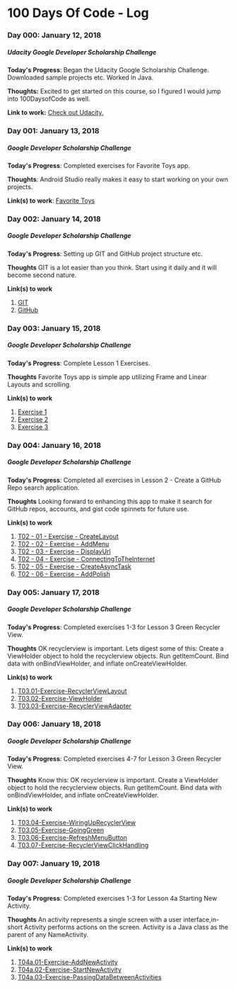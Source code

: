 # 100 Days Of Code - Log

### Day 000: January 12, 2018
##### Udacity Google Developer Scholarship Challenge

**Today's Progress**: Began the Udacity Google Scholarship Challenge.  Downloaded sample projects etc.  Worked in Java.

**Thoughts:** Excited to get started on this course, so I figured I would jump into 100DaysofCode as well.

**Link to work:** [Check out Udacity.](https://www.udacity.com/grow-with-google)

### Day 001: January 13, 2018
##### Google Developer Scholarship Challenge

**Today's Progress**: Completed exercises for Favorite Toys app.

**Thoughts**: Android Studio really makes it easy to start working on your own projects.

**Link(s) to work**: [Favorite Toys](https://github.com/C0D3JUNKIE/GDCS/tree/master/UdacityExercises/Lesson01-Favorite-Toys)


### Day 002: January 14, 2018
##### Google Developer Scholarship Challenge

**Today's Progress**: Setting up GIT and GitHub project structure etc.

**Thoughts** GIT is a lot easier than you think.  Start using it daily and it will become second nature.

**Link(s) to work**
1. [GIT](https://git-scm.com/)
2. [GitHub](https://github.com/)


### Day 003: January 15, 2018
##### Google Developer Scholarship Challenge

**Today's Progress**: Complete Lesson 1 Exercises.

**Thoughts** Favorite Toys app is simple app utilizing Frame and Linear Layouts and scrolling.

**Link(s) to work**
1. [Exercise 1](https://github.com/C0D3JUNKIE/GDCS/tree/master/UdacityExercises/Lesson01-Favorite-Toys/T01.01-Exercise-CreateLayout)
2. [Exercise 2](https://github.com/C0D3JUNKIE/GDCS/tree/master/UdacityExercises/Lesson01-Favorite-Toys/T01.02-Exercise-DisplayToyList)
3. [Exercise 3](https://github.com/C0D3JUNKIE/GDCS/tree/master/UdacityExercises/Lesson01-Favorite-Toys/T01.03-Exercise-AddScrolling)


### Day 004: January 16, 2018
##### Google Developer Scholarship Challenge

**Today's Progress**: Completed all exercises in Lesson 2 - Create a GitHub Repo search application.

**Thoughts** Looking forward to enhancing this app to make it search for GitHub repos, accounts, and gist code spinnets for future use.

**Link(s) to work**
1. [T02 - 01 - Exercise - CreateLayout](https://github.com/C0D3JUNKIE/GDCS/tree/master/UdacityExercises/Lesson02-GitHub-Repo-Search/T02.01-Exercise-CreateLayout)
2. [T02 - 02 - Exercise - AddMenu](https://github.com/C0D3JUNKIE/GDCS/tree/master/UdacityExercises/Lesson02-GitHub-Repo-Search/T02.02-Exercise-AddMenu)
2. [T02 - 03 - Exercise - DisplayUrl](https://github.com/C0D3JUNKIE/GDCS/tree/master/UdacityExercises/Lesson02-GitHub-Repo-Search/T02.03-Exercise-DisplayUrl)
2. [T02 - 04 - Exercise - ConnectingToTheInternet](https://github.com/C0D3JUNKIE/GDCS/tree/master/UdacityExercises/Lesson02-GitHub-Repo-Search/T02.04-Exercise-ConnectingToTheInternet)
2. [T02 - 05 - Exercise - CreateAsyncTask](https://github.com/C0D3JUNKIE/GDCS/tree/master/UdacityExercises/Lesson02-GitHub-Repo-Search/T02.05-Exercise-CreateAsyncTask)
2. [T02 - 06 - Exercise - AddPolish](https://github.com/C0D3JUNKIE/GDCS/tree/master/UdacityExercises/Lesson02-GitHub-Repo-Search/T02.06-Exercise-AddPolish)


### Day 005: January 17, 2018
##### Google Developer Scholarship Challenge

**Today's Progress**: Completed exercises 1-3 for Lesson 3 Green Recycler View.

**Thoughts** OK recyclerview is important.  Lets digest some of this:  Create a ViewHolder object to hold the recyclerview objects.  Run getItemCount.  Bind data with onBindViewHolder, and inflate onCreateViewHolder.

**Link(s) to work**
1. [T03.01-Exercise-RecyclerViewLayout](https://github.com/C0D3JUNKIE/GDCS/tree/master/UdacityExercises/Lesson03-Green-Recycler-View/T03.01-Exercise-RecyclerViewLayout)
2. [T03.02-Exercise-ViewHolder](https://github.com/C0D3JUNKIE/GDCS/tree/master/UdacityExercises/Lesson03-Green-Recycler-View/T03.02-Exercise-ViewHolder)
2. [T03.03-Exercise-RecyclerViewAdapter](https://github.com/C0D3JUNKIE/GDCS/tree/master/UdacityExercises/Lesson03-Green-Recycler-View/T03.03-Exercise-RecyclerViewAdapter)


### Day 006: January 18, 2018
##### Google Developer Scholarship Challenge

**Today's Progress**: Completed exercises 4-7 for Lesson 3 Green Recycler View.

**Thoughts** Know this:  OK recyclerview is important.  Create a ViewHolder object to hold the recyclerview objects.  Run getItemCount.  Bind data with onBindViewHolder, and inflate onCreateViewHolder.

**Link(s) to work**
1. [T03.04-Exercise-WiringUpRecyclerView](https://github.com/C0D3JUNKIE/GDCS/tree/master/UdacityExercises/Lesson03-Green-Recycler-View/T03.04-Exercise-WiringUpRecyclerView)
2. [T03.05-Exercise-GoingGreen](https://github.com/C0D3JUNKIE/GDCS/tree/master/UdacityExercises/Lesson03-Green-Recycler-View/T03.05-Exercise-GoingGreen)
3. [T03.06-Exercise-RefreshMenuButton](https://github.com/C0D3JUNKIE/GDCS/tree/master/UdacityExercises/Lesson03-Green-Recycler-View/T03.06-Exercise-RefreshMenuButton)
4. [T03.07-Exercise-RecyclerViewClickHandling](https://github.com/C0D3JUNKIE/GDCS/tree/master/UdacityExercises/Lesson03-Green-Recycler-View/T03.07-Exercise-RecyclerViewClickHandling)


### Day 007: January 19, 2018
##### Google Developer Scholarship Challenge

**Today's Progress**: Completed exercises 1-3 for Lesson 4a Starting New Activity.

**Thoughts** An activity represents a single screen with a user interface,in-short Activity performs actions on the screen.  Activity is a Java class as the parent of any NameActivity.

**Link(s) to work**
1. [T04a.01-Exercise-AddNewActivity](https://github.com/C0D3JUNKIE/GDCS/tree/master/UdacityExercises/Lesson04a-Starting-New-Activities/T04a.01-Exercise-AddNewActivity)
2. [T04a.02-Exercise-StartNewActivity](https://github.com/C0D3JUNKIE/GDCS/tree/master/UdacityExercises/Lesson04a-Starting-New-Activities/T04a.02-Exercise-StartNewActivity)
3. [T04a.03-Exercise-PassingDataBetweenActivities](https://github.com/C0D3JUNKIE/GDCS/tree/master/UdacityExercises/Lesson04a-Starting-New-Activities/T04a.03-Exercise-PassingDataBetweenActivities)
